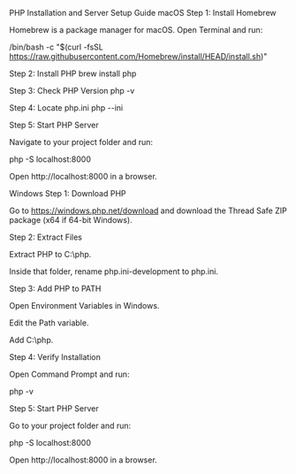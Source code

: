 PHP Installation and Server Setup Guide
macOS
Step 1: Install Homebrew

Homebrew is a package manager for macOS.
Open Terminal and run:

/bin/bash -c "$(curl -fsSL https://raw.githubusercontent.com/Homebrew/install/HEAD/install.sh)"

Step 2: Install PHP
brew install php

Step 3: Check PHP Version
php -v

Step 4: Locate php.ini
php --ini

Step 5: Start PHP Server

Navigate to your project folder and run:

php -S localhost:8000


Open http://localhost:8000
 in a browser.

Windows
Step 1: Download PHP

Go to https://windows.php.net/download
 and download the Thread Safe ZIP package (x64 if 64-bit Windows).

Step 2: Extract Files

Extract PHP to C:\php.

Inside that folder, rename php.ini-development to php.ini.

Step 3: Add PHP to PATH

Open Environment Variables in Windows.

Edit the Path variable.

Add C:\php.

Step 4: Verify Installation

Open Command Prompt and run:

php -v

Step 5: Start PHP Server

Go to your project folder and run:

php -S localhost:8000


Open http://localhost:8000
 in a browser.